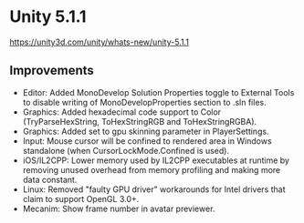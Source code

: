 # Unity 5.1.1

https://unity3d.com/unity/whats-new/unity-5.1.1

## Improvements



*   Editor: Added MonoDevelop Solution Properties toggle to External Tools to disable writing of MonoDevelopProperties section to .sln files.
*   Graphics: Added hexadecimal code support to Color (TryParseHexString, ToHexStringRGB and ToHexStringRGBA).
*   Graphics: Added set to gpu skinning parameter in PlayerSettings.
*   Input: Mouse cursor will be confined to rendered area in Windows standalone (when CursorLockMode.Confined is used).
*   iOS/IL2CPP: Lower memory used by IL2CPP executables at runtime by removing unused overhead from memory profiling and making more data constant.
*   Linux: Removed "faulty GPU driver" workarounds for Intel drivers that claim to support OpenGL 3.0+.
*   Mecanim: Show frame number in avatar previewer.